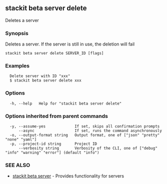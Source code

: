 ## stackit beta server delete

Deletes a server

### Synopsis

Deletes a server.
If the server is still in use, the deletion will fail


```
stackit beta server delete SERVER_ID [flags]
```

### Examples

```
  Delete server with ID "xxx"
  $ stackit beta server delete xxx
```

### Options

```
  -h, --help   Help for "stackit beta server delete"
```

### Options inherited from parent commands

```
  -y, --assume-yes             If set, skips all confirmation prompts
      --async                  If set, runs the command asynchronously
  -o, --output-format string   Output format, one of ["json" "pretty" "none" "yaml"]
  -p, --project-id string      Project ID
      --verbosity string       Verbosity of the CLI, one of ["debug" "info" "warning" "error"] (default "info")
```

### SEE ALSO

* [stackit beta server](./stackit_beta_server.md)	 - Provides functionality for servers

